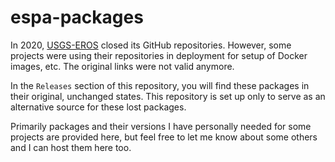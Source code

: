 # espa-packages

In 2020, [USGS-EROS](https://github.com/USGS-EROS/) closed its GitHub
repositories. However, some projects were using their repositories in
deployment for setup of Docker images, etc. The original links were not valid
anymore.

In the `Releases` section of this repository, you will find these packages in
their original, unchanged states. This repository is set up only to serve as
an alternative source for these lost packages.

Primarily packages and their versions I have personally needed for some
projects are provided here, but feel free to let me know about some others and
I can host them here too.
